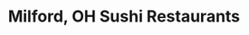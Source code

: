 ---
layout: city
title: Milford, OH Sushi Restaurants
permalink: /ohio/milford/
stateAbbr: OH
stateName: Ohio
cityName: Milford

---